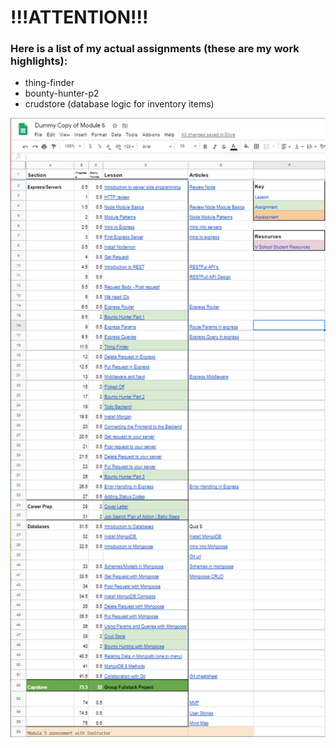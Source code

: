 # !!!ATTENTION!!!

### Here is a list of my actual assignments (these are my work highlights):

- thing-finder
- bounty-hunter-p2
- crudstore (database logic for inventory items)


![](readmeimages/module-5-spreadsheet.png)